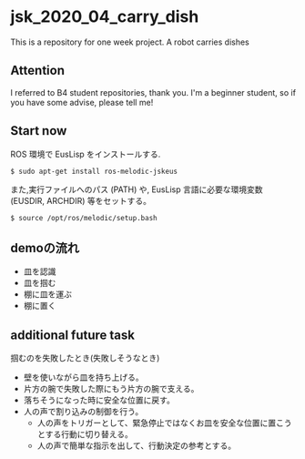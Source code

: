 # jsk_2020_04_carry_dish
This is a repository for one week project. A robot carries dishes
## Attention
I referred to B4 student repositories, thank you. I'm a beginner student, so if you have some advise, please tell me!
## Start now
ROS 環境で EusLisp をインストールする.
```
$ sudo apt-get install ros-melodic-jskeus
```
また,実行ファイルへのパス (PATH) や, EusLisp 言語に必要な環境変数 (EUSDIR, ARCHDIR) 等をセットする。
```
$ source /opt/ros/melodic/setup.bash
```


## demoの流れ
- 皿を認識
- 皿を掴む
- 棚に皿を運ぶ
- 棚に置く

## additional future task
掴むのを失敗したとき(失敗しそうなとき)
- 壁を使いながら皿を持ち上げる。
- 片方の腕で失敗した際にもう片方の腕で支える。
- 落ちそうになった時に安全な位置に戻す。
- 人の声で割り込みの制御を行う。
  - 人の声をトリガーとして、緊急停止ではなくお皿を安全な位置に置こうとする行動に切り替える。
  - 人の声で簡単な指示を出して、行動決定の参考とする。
